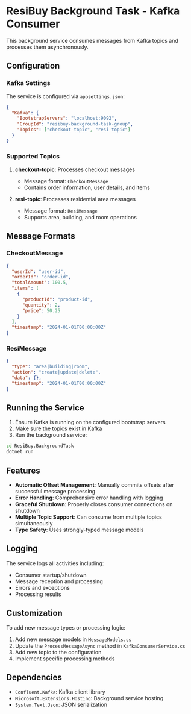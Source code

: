 # ResiBuy Background Task - Kafka Consumer

This background service consumes messages from Kafka topics and processes them asynchronously.

## Configuration

### Kafka Settings

The service is configured via `appsettings.json`:

```json
{
  "Kafka": {
    "BootstrapServers": "localhost:9092",
    "GroupId": "resibuy-background-task-group",
    "Topics": ["checkout-topic", "resi-topic"]
  }
}
```

### Supported Topics

1. **checkout-topic**: Processes checkout messages

   - Message format: `CheckoutMessage`
   - Contains order information, user details, and items

2. **resi-topic**: Processes residential area messages
   - Message format: `ResiMessage`
   - Supports area, building, and room operations

## Message Formats

### CheckoutMessage

```json
{
  "userId": "user-id",
  "orderId": "order-id",
  "totalAmount": 100.5,
  "items": [
    {
      "productId": "product-id",
      "quantity": 2,
      "price": 50.25
    }
  ],
  "timestamp": "2024-01-01T00:00:00Z"
}
```

### ResiMessage

```json
{
  "type": "area|building|room",
  "action": "create|update|delete",
  "data": {},
  "timestamp": "2024-01-01T00:00:00Z"
}
```

## Running the Service

1. Ensure Kafka is running on the configured bootstrap servers
2. Make sure the topics exist in Kafka
3. Run the background service:

```bash
cd ResiBuy.BackgroundTask
dotnet run
```

## Features

- **Automatic Offset Management**: Manually commits offsets after successful message processing
- **Error Handling**: Comprehensive error handling with logging
- **Graceful Shutdown**: Properly closes consumer connections on shutdown
- **Multiple Topic Support**: Can consume from multiple topics simultaneously
- **Type Safety**: Uses strongly-typed message models

## Logging

The service logs all activities including:

- Consumer startup/shutdown
- Message reception and processing
- Errors and exceptions
- Processing results

## Customization

To add new message types or processing logic:

1. Add new message models in `MessageModels.cs`
2. Update the `ProcessMessageAsync` method in `KafkaConsumerService.cs`
3. Add new topic to the configuration
4. Implement specific processing methods

## Dependencies

- `Confluent.Kafka`: Kafka client library
- `Microsoft.Extensions.Hosting`: Background service hosting
- `System.Text.Json`: JSON serialization
